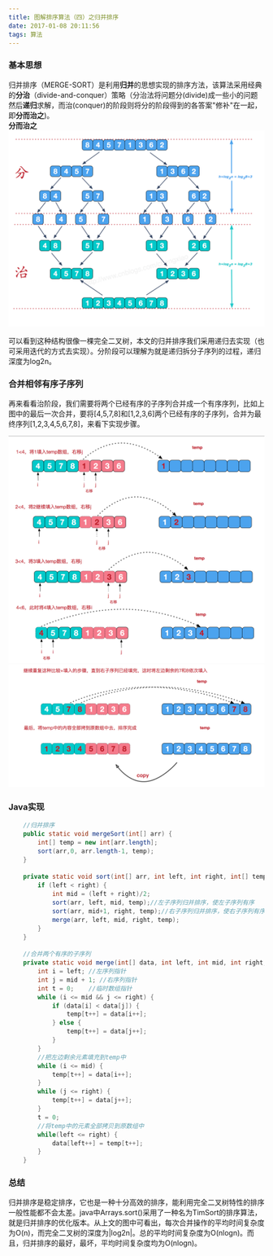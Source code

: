 ```yaml
---
title: 图解排序算法（四）之归并排序 
date: 2017-01-08 20:11:56
tags: 算法
---
```



### 基本思想

归并排序（MERGE-SORT）是利用**归并**的思想实现的排序方法，该算法采用经典的**分治**（divide-and-conquer）策略（分治法将问题分(divide)成一些小的问题然后**递归**求解，而治(conquer)的阶段则将分的阶段得到的各答案"修补"在一起，即**分而治之**)。  
**分而治之**
<img src="/img/201701/mergeSort1.png" alt="merge sort png" style="width: 600px;">

可以看到这种结构很像一棵完全二叉树，本文的归并排序我们采用递归去实现（也可采用迭代的方式去实现）。分阶段可以理解为就是递归拆分子序列的过程，递归深度为log2n。

<!--more-->

### 合并相邻有序子序列

再来看看治阶段，我们需要将两个已经有序的子序列合并成一个有序序列，比如上图中的最后一次合并，要将[4,5,7,8]和[1,2,3,6]两个已经有序的子序列，合并为最终序列[1,2,3,4,5,6,7,8]，来看下实现步骤。

<img src="/img/201701/mergeSort2.png" alt="merge sort png" style="width: 600px;">

<img src="/img/201701/mergeSort3.png" alt="merge sort png" style="width: 600px;">

### Java实现

```java
    //归并排序
    public static void mergeSort(int[] arr) {
        int[] temp = new int[arr.length];
        sort(arr,0, arr.length-1, temp);
    }

    private static void sort(int[] arr, int left, int right, int[] temp) {
        if (left < right) {
            int mid = (left + right)/2;
            sort(arr, left, mid, temp);//左子序列归并排序，使左子序列有序
            sort(arr, mid+1, right, temp);//右子序列归并排序，使右子序列有序
            merge(arr, left, mid, right, temp);
        }
    }

    //合并两个有序的子序列
    private static void merge(int[] data, int left, int mid, int right, int[] temp) {
        int i = left; //左序列指针
        int j = mid + 1; //右序列指针
        int t = 0;    //临时数组指针
        while (i <= mid && j <= right) {
            if (data[i] < data[j]) {
                temp[t++] = data[i++];
            } else {
                temp[t++] = data[j++];
            }
        }
        //把左边剩余元素填充到temp中
        while (i <= mid) {
            temp[t++] = data[i++];
        }
        while (j <= right) {
            temp[t++] = data[j++];
        }
        t = 0;
        //将temp中的元素全部拷贝到原数组中
        while(left <= right) {
            data[left++] = temp[t++];
        }
    }
```

### 总结

归并排序是稳定排序，它也是一种十分高效的排序，能利用完全二叉树特性的排序一般性能都不会太差。java中Arrays.sort()采用了一种名为TimSort的排序算法，就是归并排序的优化版本。从上文的图中可看出，每次合并操作的平均时间复杂度为O(n)，而完全二叉树的深度为|log2n|。总的平均时间复杂度为O(nlogn)。而且，归并排序的最好，最坏，平均时间复杂度均为O(nlogn)。





